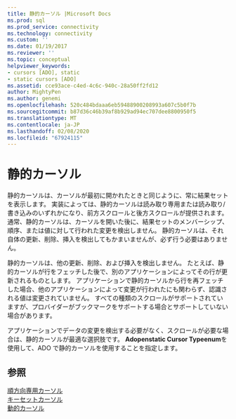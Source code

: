 ```yaml
---
title: 静的カーソル |Microsoft Docs
ms.prod: sql
ms.prod_service: connectivity
ms.technology: connectivity
ms.custom: ''
ms.date: 01/19/2017
ms.reviewer: ''
ms.topic: conceptual
helpviewer_keywords:
- cursors [ADO], static
- static cursors [ADO]
ms.assetid: cce93ace-c4ed-4c6c-940c-28a50ff2fd12
author: MightyPen
ms.author: genemi
ms.openlocfilehash: 520c484bdaaa6eb59488900208993a607c5b0f7b
ms.sourcegitcommit: b87d36c46b39af8b929ad94ec707dee8800950f5
ms.translationtype: MT
ms.contentlocale: ja-JP
ms.lasthandoff: 02/08/2020
ms.locfileid: "67924115"
---
```

# <a name="static-cursors"></a>静的カーソル
静的カーソルは、カーソルが最初に開かれたときと同じように、常に結果セットを表示します。 実装によっては、静的カーソルは読み取り専用または読み取り/書き込みのいずれかになり、前方スクロールと後方スクロールが提供されます。 通常、静的カーソルは、カーソルを開いた後に、結果セットのメンバーシップ、順序、または値に対して行われた変更を検出しません。 静的カーソルは、それ自体の更新、削除、挿入を検出してもかまいませんが、必ず行う必要はありません。  
  
 静的カーソルは、他の更新、削除、および挿入を検出しません。 たとえば、静的カーソルが行をフェッチした後で、別のアプリケーションによってその行が更新されるものとします。 アプリケーションで静的カーソルから行を再フェッチした場合、他のアプリケーションによって変更が行われたにも関わらず、認識される値は変更されていません。 すべての種類のスクロールがサポートされていますが、プロバイダーがブックマークをサポートする場合とサポートしていない場合があります。  
  
 アプリケーションでデータの変更を検出する必要がなく、スクロールが必要な場合は、静的カーソルが最適な選択肢です。 **Adopenstatic Cursor Typeenum**を使用して、ADO で静的カーソルを使用することを指定します。  
  
## <a name="see-also"></a>参照  
 [順方向専用カーソル](../../../ado/guide/data/forward-only-cursors.md)   
 [キーセットカーソル](../../../ado/guide/data/keyset-cursors.md)   
 [動的カーソル](../../../ado/guide/data/dynamic-cursors.md)
